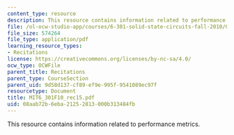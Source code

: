 ```yaml
---
content_type: resource
description: This resource contains information related to performance metrics.
file: /ol-ocw-studio-app/courses/6-301-solid-state-circuits-fall-2010/08aab72b6eba21252813000b313484fb_MIT6_301F10_rec15.pdf
file_size: 574264
file_type: application/pdf
learning_resource_types:
- Recitations
license: https://creativecommons.org/licenses/by-nc-sa/4.0/
ocw_type: OCWFile
parent_title: Recitations
parent_type: CourseSection
parent_uid: 9d58d137-cf89-ef9e-995f-9541089ec97f
resourcetype: Document
title: MIT6_301F10_rec15.pdf
uid: 08aab72b-6eba-2125-2813-000b313484fb
---
```

This resource contains information related to performance metrics.